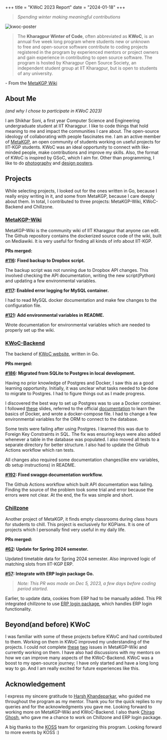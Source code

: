 +++
title = "KWoC 2023 Report"
date = "2024-01-18"
+++

>*Spending winter making meaningful contributions*

![kwoc-poster](https://github.com/shikharish/shikharish.github.io/assets/139053348/786cbea1-2a57-440d-82f9-5ba1a7ef8291)

>The **Kharagpur Winter of Code**, often abbreviated as **KWoC**, is an annual five week long program where students new or unknown to free and open-source software contribute to coding projects registered in the program by experienced mentors or project owners and gain experience in contributing to open source software. The program is hosted by Kharagpur Open Source Society, an independent student group at IIT Kharagpur, but is open to students of any university. 

\- From the [MetaKGP Wiki](https://wiki.metakgp.org/w/Kharagpur_Winter_of_Code)

## About Me
*(and why I chose to participate in KWoC 2023)*

I am Shikhar Soni, a first year Computer Science and Engineering undergraduate student at IIT Kharagpur. I like to code things that hold meaning to me and impact the communities I care about. The open-source ideology of collaborating with people fascinates me. I am an active member of [MetaKGP](https://github.com/metakgp), an open community of students working on useful projects for IIT-KGP students. KWoC was an ideal opportunity to connect with like-minded people, make contributions and improve my skills. Also, the format of KWoC is inspired by GSoC, which I aim for. Other than programming, I like to do [photography](https://shikharish.github.io/gallery) and [design posters](https://shikharish.github.io/posters).

## Projects
While selecting projects, I looked out for the ones written in Go, because I really enjoy writing in it, and some from MetaKGP, because I care deeply about them. In total, I contributed to three projects: MetaKGP-Wiki, KWoC-Backend and Chillzone.

### [MetaKGP-Wiki](https://github.com/metakgp/metakgp-wiki)
MetaKGP-Wiki is the community wiki of IIT Kharagpur that anyone can edit. The Github repository contains the dockerized source code of the wiki, built on Mediawiki. It is very useful for finding all kinds of info about IIT-KGP.

**PRs merged:**

**[#116](https://github.com/metakgp/metakgp-wiki/pull/116): Fixed backup to Dropbox script.** 

The backup script was not running due to Dropbox API changes. This involved checking the API documentation, writing the new script(Python) and updating a few environmental variables.

**[#117](https://github.com/metakgp/metakgp-wiki/pull/117): Enabled error logging for MySQL container.** 

I had to read MySQL docker documentation and make few changes to the configuration file.

**[#121](https://github.com/metakgp/metakgp-wiki/pull/121): Add environmental variables in README.** 

Wrote documentation for environmental variables which are needed to properly set up the wiki.

### [KWoC-Backend](https://github.com/kossiitkgp/KWoC-Backend/)
The backend of [KWoC website](https://kwoc.kossiitkgp.org/), written in Go.

**PRs merged:**

**[#186](https://github.com/kossiitkgp/KWoC-Backend/pull/186): Migrated from SQLite to Postgres in local development.**

Having no prior knowledge of Postgres and Docker, I saw this as a good learning opportunity. Initially, it was unclear what tasks needed to be done to migrate to Postgres. I had to figure things out as I made progress.

I discovered the best way to set up Postgres was to use a Docker container. I followed [these](https://container.training/intro-selfpaced.yml.html) slides, referred to the official [documentation](https://docs.docker.com/) to learn the basics of Docker, and wrote a docker-compose file. I had to change a few environmental variables for the ORM to connect to the database.

Some tests were failing after using Postgres. I learned this was due to Foreign Key Constraints in SQL. The fix was ensuring keys were also added whenever a table in the database was populated. I also moved all tests to a separate directory for better structure. I also had to update the Github Actions workflow which ran tests.

All changes also required some documentation changes(like env variables, db setup instructions) in README.

**[#192](https://github.com/kossiitkgp/KWoC-Backend/pull/192): Fixed swaggo documentation workflow.** 

The Github Actions workflow which built API documentation was failing. Finding the source of the problem took some trial and error because the errors were not clear. At the end, the fix was simple and short.

### [Chillzone](https://github.com/metakgp/chillzone)
Another project of MetaKGP, it finds empty classrooms during class hours for students to chill. This project is exclusively for KGPians. It is one of projects which I personally find very useful in my daily life.

**PRs merged:**

**[#62](https://github.com/metakgp/chillzone/pull/62): Update for Spring 2024 semester.**

Updated timetable data for Spring 2024 semester. Also improved logic of matching slots from IIT-KGP ERP.

**[#57](https://github.com/metakgp/chillzone/pull/57): Integrate with ERP login package Go.**

>*Note: This PR was made on Dec 5, 2023, a few days before coding period started.*

Earlier, to update data, cookies from ERP had to be manually added. This PR integrated chillzone to use [ERP login package](https://github.com/metakgp/iitkgp-erp-login-go), which handles ERP login functionality.
 
## Beyond(and before) KWoC
I was familiar with some of these projects before KWoC and had contributed to them. Working on them in KWoC improved my understanding of the projects. I could not complete [these](https://github.com/metakgp/metakgp-wiki/issues/114) [two](https://github.com/metakgp/metakgp-wiki/issues/112) issues in MetaKGP-Wiki and currently working on them. I have also had discussions with my mentors on how we can improve many aspects of the KWoC-Backend. KWoC was a boost to my open-source journey; I have only started and have a long long way to go. And I am really excited for future experiences like this.

## Acknowledgement
I express my sincere gratitude to [Harsh Khandeparkar](https://github.com/harshkhandeparkar), who guided me throughout the program as my mentor. Thank you for the quick replies to my queries and for the acknowledgments you gave me. Looking forward to working more on MetaKGP-Wiki and KWoC-Backend. I also thank [Chirag Ghosh](https://www.chiragghosh.dev/), who gave me a chance to work on Chillzone and ERP login package.

A big thanks to the [KOSS](https://kossiitkgp.org/) team for organizing this program. Looking forward to more events by KOSS :)
